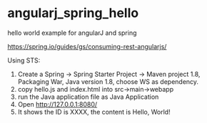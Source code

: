 # angularj_spring_hello
hello world example for angularJ and spring

https://spring.io/guides/gs/consuming-rest-angularjs/

Using STS:

1. Create a Spring -> Spring Starter Project -> Maven project 1.8, Packaging War, Java version 1.8, choose WS as dependency.
2. copy hello.js and index.html into src->main->webapp
3. run the Java application file as Java Application
4. Open http://127.0.0.1:8080/
5. It shows the ID is XXXX, the content is Hello, World!
